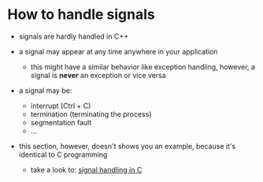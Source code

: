 #	How to handle signals

-   signals are hardly handled in C++
-   a signal may appear at any time anywhere in your application
    -   this might have a similar behavior like exception handling, however, a signal is **never** an exception or vice versa

-   a signal may be:
    -   interrupt (Ctrl + C)
    -   termination (terminating the process)
    -   segmentation fault
    -   ...

-   this section, however, doesn't shows you an example, because it's identical to C programming
    -   take a look to: [signal handling in C](https://github.com/ITWorks4U/programming_tutorials/tree/main/C/23_signal_handling)